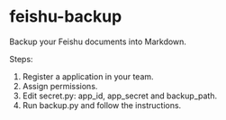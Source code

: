 # feishu-backup

Backup your Feishu documents into Markdown.

Steps:

1. Register a application in your team.
2. Assign permissions.
3. Edit secret.py: app_id, app_secret and backup_path.
4. Run backup.py and follow the instructions.